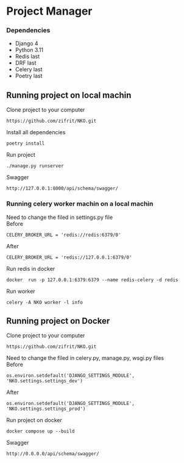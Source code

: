 # Project Manager
### Dependencies
* Django 4
* Python 3.11
* Redis last
* DRF last
* Celery last
* Poetry last


## Running project on local machin
Clone project to your computer

    https://github.com/zifrit/NKO.git

Install all dependencies

    poetry install
Run project

    ./manage.py runserver

Swagger 

    http://127.0.0.1:8000/api/schema/swagger/

### Running celery worker machin on a local machin
Need to change the filed in settings.py file\
Before

    CELERY_BROKER_URL = 'redis://redis:6379/0'
After

    CELERY_BROKER_URL = 'redis://127.0.0.1:6379/0'
Run redis in docker 

    docker  run -p 127.0.0.1:6379:6379 --name redis-celery -d redis
Run worker 

    celery -A NKO worker -l info


## Running project on Docker

Clone project to your computer

    https://github.com/zifrit/NKO.git

Need to change the filed in celery.py, manage.py, wsgi.py files\
Before

    os.environ.setdefault('DJANGO_SETTINGS_MODULE', 'NKO.settings.settings_dev')
After

    os.environ.setdefault('DJANGO_SETTINGS_MODULE', 'NKO.settings.settings_prod')
Run project on docker

    docker compose up --build

Swagger 

    http://0.0.0.0/api/schema/swagger/
